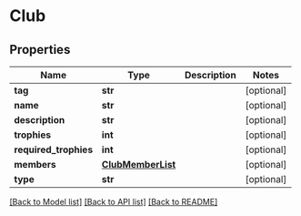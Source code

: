 # Club

## Properties
Name | Type | Description | Notes
------------ | ------------- | ------------- | -------------
**tag** | **str** |  | [optional] 
**name** | **str** |  | [optional] 
**description** | **str** |  | [optional] 
**trophies** | **int** |  | [optional] 
**required_trophies** | **int** |  | [optional] 
**members** | [**ClubMemberList**](ClubMemberList.md) |  | [optional] 
**type** | **str** |  | [optional] 

[[Back to Model list]](../README.md#documentation-for-models) [[Back to API list]](../README.md#documentation-for-api-endpoints) [[Back to README]](../README.md)

